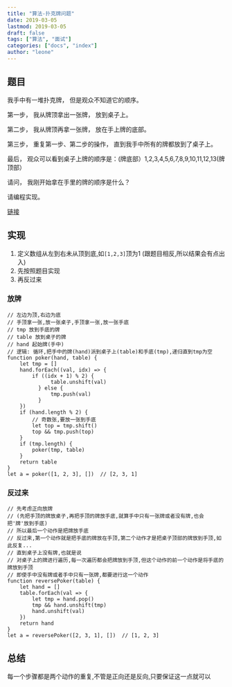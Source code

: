 ```yaml
---
title: "算法-扑克牌问题"
date: 2019-03-05
lastmod: 2019-03-05
draft: false
tags: ["算法", "面试"]
categories: ["docs", "index"]
author: "leone"
---
```




<!--more-->
## 题目

我手中有一堆扑克牌， 但是观众不知道它的顺序。

第一步， 我从牌顶拿出一张牌， 放到桌子上。

第二步， 我从牌顶再拿一张牌， 放在手上牌的底部。

第三步， 重复第一步、第二步的操作， 直到我手中所有的牌都放到了桌子上。

最后， 观众可以看到桌子上牌的顺序是：(牌底部）1,2,3,4,5,6,7,8,9,10,11,12,13(牌顶部）

请问， 我刚开始拿在手里的牌的顺序是什么？

请编程实现。

[链接](https://segmentfault.com/a/1190000017001391#articleHeader9)
## 实现
1. 定义数组从左到右未从顶到底,如```[1,2,3]```顶为1 (跟题目相反,所以结果会有点出入)
2. 先按照题目实现
3. 再反过来

### 放牌

```
// 左边为顶,右边为底
// 手顶拿一张,放一张桌子,手顶拿一张,放一张手底
// tmp 放到手底的牌
// table 放到桌子的牌
// hand 起始牌(手中)
// 逻辑: 循环,把手中的牌(hand)派到桌子上(table)和手底(tmp),递归直到tmp为空
function poker(hand, table) {
    let tmp = []
    hand.forEach((val, idx) => {
        if ((idx + 1) % 2) {
              table.unshift(val)
          } else {
              tmp.push(val)
          }
    })
    if (hand.length % 2) {
        // 奇数张,要放一张到手底
        let top = tmp.shift()
        top && tmp.push(top)
    }
    if (tmp.length) {
        poker(tmp, table)
    }
    return table
}
let a = poker([1, 2, 3], [])  // [2, 3, 1]
```
### 反过来
```
// 先考虑正向放牌
// (先把手顶的牌放桌子,再把手顶的牌放手底,就算手中只有一张牌或者没有牌,也会把'牌'放到手底)
// 所以最后一个动作是把牌放手底
// 反过来,第一个动作就是把手底的牌放在手顶,第二个动作才是把桌子顶部的牌放到手顶,如此反复...
// 直到桌子上没有牌,也就是说
// 对桌子上的牌进行遍历,每一次遍历都会把牌放到手顶,但这个动作的前一个动作是将手底的牌放到手顶
// 即使手中没有牌或者手中只有一张牌,都要进行这一个动作
function reversePoker(table) {
    let hand = []
    table.forEach(val => {
        let tmp = hand.pop()
        tmp && hand.unshift(tmp)
        hand.unshift(val)
    })
    return hand
}
let a = reversePoker([2, 3, 1], [])  // [1, 2, 3]
```
## 总结
每一个步骤都是两个动作的重复,不管是正向还是反向,只要保证这一点就可以




